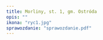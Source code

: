 ```yaml
---
title: Morliny, st. 1, gm. Ostróda
opis: ""
ikona: "ryc1.jpg"
sprawozdanie: "sprawozdanie.pdf"
---
```

